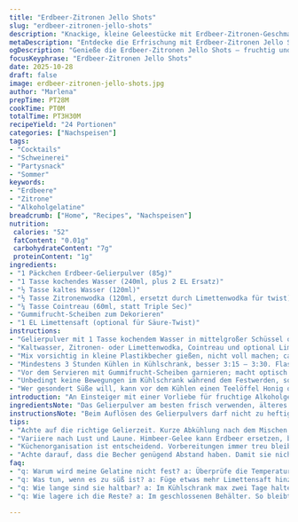 ```yaml
---
title: "Erdbeer-Zitronen Jello Shots"
slug: "erdbeer-zitronen-jello-shots"
description: "Knackige, kleine Geleestücke mit Erdbeer-Zitronen-Geschmack und Alkohol. Gelatine mit spritziger Zitronenwodka-Note vermischt, dann kühl gestellt bis zum perfekten Schnitt. Ideal für Party-Ausfälle mit einem Hauch Süße und Frische. Statt Triple Sec ergänzt Cointreau, etwas mehr Citruspräsenz, gibt den extra Kick. Die Textur sollte schnappig sein, nicht wabbelig, klar definierte Schnittkante. Kleiner Twist mit Himbeer-Gelee als Ersatz für Erdbeer, wenn man was Fruchtigeres will. Mindestens 3 Stunden kühlen, besser rund 3:15 bis 3:30, sonst fällt die Konsistenz auseinander. Fruchtiges, säuerliches Aroma mit leicht herbem Abgang. Überraschend unerwartet für Jello Shots. Einfach, verspielt, aber mit Charakter. Nicht zu süß, nicht zu alkoholisch. Wer's intensiver mag, dreht an den Mengen der Spirituosen. Hält bis zu zwei Tage im Kühlschrank – länger empfehle ich nicht."
metaDescription: "Entdecke die Erfrischung mit Erdbeer-Zitronen Jello Shots, ein fruchtiges Rezept für deine nächste Party voller Geschmack und Genuss"
ogDescription: "Genieße die Erdbeer-Zitronen Jello Shots – fruchtig und spritzig für einen unvergesslichen Party-Hit voller frischer Aromen"
focusKeyphrase: "Erdbeer-Zitronen Jello Shots"
date: 2025-10-28
draft: false
image: erdbeer-zitronen-jello-shots.jpg
author: "Marlena"
prepTime: PT28M
cookTime: PT0M
totalTime: PT3H30M
recipeYield: "24 Portionen"
categories: ["Nachspeisen"]
tags:
- "Cocktails"
- "Schweinerei"
- "Partysnack"
- "Sommer"
keywords:
- "Erdbeere"
- "Zitrone"
- "Alkoholgelatine"
breadcrumb: ["Home", "Recipes", "Nachspeisen"]
nutrition: 
 calories: "52"
 fatContent: "0.01g"
 carbohydrateContent: "7g"
 proteinContent: "1g"
ingredients:
- "1 Päckchen Erdbeer-Gelierpulver (85g)"
- "1 Tasse kochendes Wasser (240ml, plus 2 EL Ersatz)"
- "½ Tasse kaltes Wasser (120ml)"
- "½ Tasse Zitronenwodka (120ml, ersetzt durch Limettenwodka für twist)"
- "¼ Tasse Cointreau (60ml, statt Triple Sec)"
- "Gummifrucht-Scheiben zum Dekorieren"
- "1 EL Limettensaft (optional für Säure-Twist)"
instructions:
- "Gelierpulver mit 1 Tasse kochendem Wasser in mittelgroßer Schüssel oder hitzebeständigem Messbecher mit Ausgießer verrühren bis komplette Auflösung; keine Klümpchen sichtbar, nicht zu hastig rühren, sonst schäumt es."
- "Kaltwasser, Zitronen- oder Limettenwodka, Cointreau und optional Limettensaft langsam einrühren; nicht schlagen, sanft unterheben, damit keine Bläschen entstehen. Konsistenz sollte dünnfließend, aber leicht zäh sein – so merke ich, alles gut verbunden."
- "Mix vorsichtig in kleine Plastikbecher gießen, nicht voll machen; ca 1-2 mm Abstand zum Rand, sonst läuft's über. Ich nehme einen kleinen Trichter oder Messbecher mit Ausguss, das vermeidet Kleckern."
- "Mindestens 3 Stunden Kühlen in Kühlschrank, besser 3:15 – 3:30. Flasche beim Antippen mit Finger darf nicht mehr weich sein; leicht federnd, dabei klar abgegrenzt vom Rand."
- "Vor dem Servieren mit Gummifrucht-Scheiben garnieren; macht optisch viel her und gibt kontrastierende Textur. Passt auch zu Limetten- oder Zitrusschalenstückchen."
- "Unbedingt keine Bewegungen im Kühlschrank während dem Festwerden, sonst reißen die Oberflächen."
- "Wer gesondert Süße will, kann vor dem Kühlen einen Teelöffel Honig oder Agavesirup einrühren, auf eigene Gefahr der Gelierung."
introduction: "An Einsteiger mit einer Vorliebe für fruchtige Alkoholgele gerichtete Mini-Shots. Meine ersten Experimente mit Erdbeer-Zitronen-Shots waren holprig – zu flüssig, zu süß, zu zerfallend. Erst die Kombination mit Cointreau (statt Triple Sec) und leichtem Limettenwodka ergab die richtige Balance. Wichtig ist das perfekte Timing beim Kühlen, sonst bröckelt der Shot oder wird matschig. Favorit sind diese geleeartigen Häppchen, weil sie fruchtig frisch und trotzdem mit ordentlicher Spirituose kommen – nicht aufdringlich, sondern elegant im Geschmack. Gekühlt das volle Aroma entfaltet, riecht man die frischen Zitrusnoten fast wie frisch gepflückt. Struktur soll schnappig sein, fast knisternd im Mund. Diese Shots sind kein kitschiger Party-Gag, sondern zeigen, was mit einfachen Mitteln und Geduld geht. Einfaches Umrühren, Geduld beim Kühlen, und ein bisschen Fingerspitzengefühl für die Konsistenz. Wer es schafft, die richtige Textur zu erkennen, hat das beste Erlebnis. Perfekt für Sommerfeste oder spontane Gäste."
ingredientsNote: "Das Gelierpulver am besten frisch verwenden, älteres Gelierpulver verliert Kraft. Ersatz für Erdbeer-Gelee: Himbeer- oder Kirschgelatine, bringt andere Fruchtnote. Zitronenwodka hält sich auch mit Limettenwodka oder Orangenwodka gut, Achtung: nicht zu viel Spirituose, sonst setzt das Gel aus. Kann mit einfachem Zitronensaft verfeinert werden, für mehr Säure ohne Alkohol. Statt Gummifrucht-Scheiben gehen kleine Limettenscheiben, Minzblätter oder Beeren für frische Optik und Geschmack. Kochen Sie das Wasser unbedingt auf, kaltes Wasser bringt die Gelatine nicht zum Lösen und führt zu körniger Konsistenz. Wer auf Zucker achtet, sollte die Süße der Gelatine prüfen, manche Marken sind schon zu süß und brauchen keinen extra Zucker. Kleine Menge Honig oder Agavendicksaft statt Zucker geht – Qualität des Geschmacks ändert sich minimal, Gelierung aber hier aufpassen."
instructionsNote: "Beim Auflösen des Gelierpulvers darf nicht zu heftig gerührt werden, sonst Schaum und Luftbläschen, die das Setzen verlangsamen. Ich lasse die Gelatinemischung nach dem Auflösen kurz etwas abkühlen, so mischt sich der Alkohol eleganter ohne Ausflocken. Nach Einfüllen der Lösung in die Becher sollten diese ruhig auf einer ebenen Fläche stehen, damit die Oberfläche glatt wird und sich die Konsistenz gleichmäßig verteilt. Die Kühlzeit ist kein starres Zeitfenster, Fingerprobe hilft: leicht federnd und schnappig fühlen, nicht mehr flüssig, nicht steinhart. Beim Herausnehmen aus dem Kühlschrank kann man zart an der Oberfläche klopfen – der endgültige Klang verrät den Stand: dumpf heißt noch zu weich, klarer Ton ideal. Unbedingt darf nicht bewegt werden, sonst reißen die Oberflächen; ich stelle die Becher immer in eine geschützte Ecke. Die Dekoration per Gummifrucht scheidet oft die Geleelösung nicht oder zieht noch Feuchtigkeit – erst kurz vorm Servieren drauflegen. Beim Umgestalten der Mengen Variation ist manchmal neu zu justieren, insbesondere der Alkohol pro Portion, da zu viel den Gelierprozess stoppt. Schnell und gekonnt arbeiten, damit die Lösungsanteile nicht auskühlen oder zu warm bleiben, das beeinflusst die Textur stark."
tips:
- "Achte auf die richtige Gelierzeit. Kurze Abkühlung nach dem Mischen der Zutaten ist wichtig. Rühre sanft, um Blasen zu vermeiden. Becher sollten stabil stehen. Fingerprobe hilft. Die Oberfläche muss klar abgrenzen. Wenn die Konsistenz zu flüssig ist, kann das dein Ergebnis ruinieren."
- "Variiere nach Lust und Laune. Himbeer-Gelee kann Erdbeer ersetzen, bringt neuen Geschmack. Limettenwodka, Orangenwodka, ausprobierenswert. Hohe Qualität der Zutaten bringt viel. Halte die Alkoholmenge im Gleichgewicht. Zu viel bewirkt, dass die Gelatine nicht fest wird."
- "Küchenorganisation ist entscheidend. Vorbereitungen immer treu bleiben. Kochen von Wasser vorher ist Pflicht. Kaltes Wasser darf nicht das Gelieren gefährden. Gelierpulver frisch verwenden, die Kraft ist wichtig. Wenn es älter ist, könnte die Gelierung scheitern. Halte die Becher ruhig im Kühlschrank."
- "Achte darauf, dass die Becher genügend Abstand haben. Damit sie nicht aneinanderkleben. Vor dem Servieren frische Gummifrüchte verwenden. Diese können Gewicht auf die Oberfläche bringen. Auch kleine Limettenscheiben sind toll. Optisch beeindruckend und geschmacklich frisch. Ideal fürs Auge."
faq:
- "q: Warum wird meine Gelatine nicht fest? a: Überprüfe die Temperatur. Zu viel Flüssigkeit? Rühre nicht zu hastig, Blasen sind kein Freund der Gelierung. Timing ist alles – sah man und nach Gefühl. Schlechtes Gelierpulver auch."
- "q: Was tun, wenn es zu süß ist? a: Füge etwas mehr Limettensaft hinzu. Das bringt die Säure zurück. Weniger Süße macht es frisch. Auch etwas Wasser kann helfen. Experimentiere in kleinen Schritten."
- "q: Wie lange sind sie haltbar? a: Im Kühlschrank max zwei Tage halten. Genießen ist wichtig. Sie verlieren auch Geschmack nach einer Weile. Kühlung ist der Schlüssel."
- "q: Wie lagere ich die Reste? a: Im geschlossenen Behälter. So bleibt die Frische. Aber achte darauf, dass sie nicht austrocknen. Besser wenige Überbleibsel zu produzieren."

---
```

